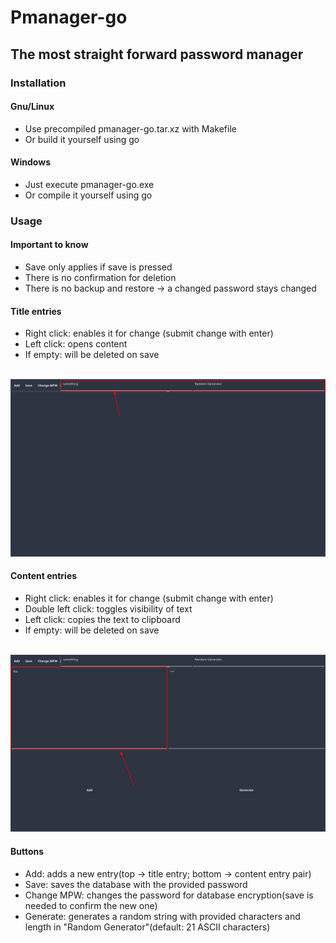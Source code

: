 # Pmanager-go
## The most straight forward password manager

### Installation
#### Gnu/Linux
* Use precompiled pmanager-go.tar.xz with Makefile
* Or build it yourself using go

#### Windows
* Just execute pmanager-go.exe
* Or compile it yourself using go

### Usage
#### Important to know
* Save only applies if save is pressed
* There is no confirmation for deletion
* There is no backup and restore -> a changed password stays changed

#### Title entries
* Right click: enables it for change (submit change with enter)
* Left click: opens content
* If empty: will be deleted on save
<br>
<img src="pics/titleEntries.png" alt="Can not display image!" width=1000/>

#### Content entries
* Right click: enables it for change (submit change with enter)
* Double left click: toggles visibility of text
* Left click: copies the text to clipboard
* If empty: will be deleted on save
<br>
<img src="pics/contentEntry.png" alt="Can not display image! "width=1000/>


#### Buttons
* Add: adds a new entry(top -> title entry; bottom -> content entry pair)
* Save: saves the database with the provided password
* Change MPW: changes the password for database encryption(save is needed to confirm the new one)
* Generate: generates a random string with provided characters and length in "Random Generator"(default: 21 ASCII characters)
